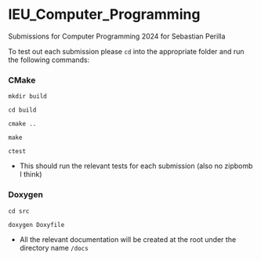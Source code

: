 # IEU_Computer_Programming

Submissions for Computer Programming 2024 for Sebastian Perilla

To test out each submission please `cd` into the appropriate folder and run the following commands:

### CMake

```
mkdir build

cd build

cmake ..

make

ctest

```


- This should run the relevant tests for each submission (also no zipbomb I think)



### Doxygen 

```
cd src

doxygen Doxyfile
```

- All the relevant documentation will be created at the root under the directory name `/docs`
